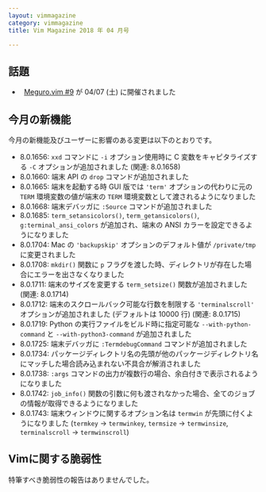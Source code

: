 ```yaml
---
layout: vimmagazine
category: vimmagazine
title: Vim Magazine 2018 年 04 月号

---
```

## 話題

*   [Meguro.vim #9](https://megurovim.connpass.com/event/81678/) が 04/07 (土) に開催されました

## 今月の新機能

今月の新機能及びユーザーに影響のある変更は以下のとおりです。

*   8.0.1656: `xxd` コマンドに `-i` オプション使用時に C 変数をキャピタライズする `-C` オプションが追加されました (関連: 8.0.1658)
*   8.0.1660: 端末 API の `drop` コマンドが追加されました
*   8.0.1665: 端末を起動する時 GUI 版では `'term'` オプションの代わりに元の `TERM` 環境変数の値が端末の `TERM` 環境変数として渡されるようになりました
*   8.0.1668: 端末デバッガに `:Source` コマンドが追加されました
*   8.0.1685: `term_setansicolors()`, `term_getansicolors()`, `g:terminal_ansi_colors` が追加され、端末の ANSI カラーを設定できるようになりました
*   8.0.1704: Mac の `'backupskip'` オプションのデフォルト値が `/private/tmp` に変更されました
*   8.0.1708: `mkdir()` 関数に `p` フラグを渡した時、ディレクトリが存在した場合にエラーを出さなくなりました
*   8.0.1711: 端末のサイズを変更する `term_setsize()` 関数が追加されました (関連: 8.0.1714)
*   8.0.1712: 端末のスクロールバック可能な行数を制限する `'terminalscroll'` オプションが追加されました (デフォルトは 10000 行) (関連: 8.0.1715)
*   8.0.1719: Python の実行ファイルをビルド時に指定可能な `--with-python-command` と `--with-python3-command` が追加されました
*   8.0.1725: 端末デバッガに `:TermdebugCommand` コマンドが追加されました
*   8.0.1734: パッケージディレクトリ名の先頭が他のパッケージディレクトリ名にマッチした場合読み込まれない不具合が解消されました
*   8.0.1738: `:args` コマンドの出力が複数行の場合、余白付きで表示されるようになりました
*   8.0.1742: `job_info()` 関数の引数に何も渡されなかった場合、全てのジョブの情報が取得できるようになりました
*   8.0.1743: 端末ウィンドウに関するオプション名は `termwin` が先頭に付くようになりました (`termkey` → `termwinkey`, `termsize` → `termwinsize`, `terminalscroll` → `termwinscroll`)

## Vimに関する脆弱性

特筆すべき脆弱性の報告はありませんでした。
